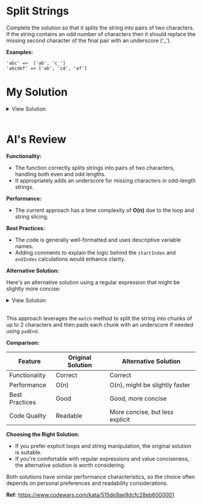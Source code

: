 # Split Strings

Complete the solution so that it splits the string into pairs of two characters. If the string contains an odd number of characters then it should replace the missing second character of the final pair with an underscore ('\_').

**Examples:**

```
'abc' =>  ['ab', 'c_']
'abcdef' => ['ab', 'cd', 'ef']
```

# My Solution

<details>
<summary>View Solution</summary>

```javascript
function splitString(value = "") {
  const numOfPairs = Math.round(value.length / 2);
  const pairs = [];

  let startIndex = 0;
  for (let i = 0; i < numOfPairs; i++) {
    let endIndex = startIndex + 2;
    if (!value[startIndex + 1]) pairs.push(`${value[startIndex]}_`);
    else pairs.push(value.slice(startIndex, endIndex));
    startIndex += 2;
  }

  return pairs;
}
```

</details>
<br >

# AI's Review

**Functionality:**

- The function correctly splits strings into pairs of two characters, handling both even and odd lengths.
- It appropriately adds an underscore for missing characters in odd-length strings.

**Performance:**

- The current approach has a time complexity of **O(n)** due to the loop and string slicing.

**Best Practices:**

- The code is generally well-formatted and uses descriptive variable names.
- Adding comments to explain the logic behind the `startIndex` and `endIndex` calculations would enhance clarity.

**Alternative Solution:**

Here's an alternative solution using a regular expression that might be slightly more concise:

<details>
<summary>View Solution</summary>

```javascript
function splitString(value = "") {
  if (value.trim() === "") return [];
  return value.match(/.{1,2}/g).map((pair) => pair.padEnd(2, "_"));
}
```
</details>
<br >

This approach leverages the `match` method to split the string into chunks of up to 2 characters and then pads each chunk with an underscore if needed using `padEnd`.

**Comparison:**

| Feature        | Original Solution | Alternative Solution            |
| -------------- | ----------------- | ------------------------------- |
| Functionality  | Correct           | Correct                         |
| Performance    | O(n)              | O(n), might be slightly faster  |
| Best Practices | Good              | Good, more concise              |
| Code Quality   | Readable          | More concise, but less explicit |

**Choosing the Right Solution:**

- If you prefer explicit loops and string manipulation, the original solution is suitable.
- If you're comfortable with regular expressions and value conciseness, the alternative solution is worth considering.

Both solutions have similar performance characteristics, so the choice often depends on personal preferences and readability considerations.

**Ref:** https://www.codewars.com/kata/515de9ae9dcfc28eb6000001
